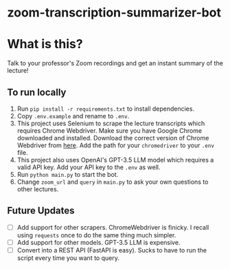 # zoom-transcription-summarizer-bot

# What is this?
Talk to your professor's Zoom recordings and get an instant summary of the lecture!

## To run locally
1. Run `pip install -r requirements.txt` to install dependencies.
2. Copy `.env.example` and rename to `.env`.
3. This project uses Selenium to scrape the lecture transcripts which requires Chrome Webdriver. Make sure you have Google Chrome downloaded and installed. Download the correct version of Chrome Webdriver from [here](https://chromedriver.chromium.org/downloads). Add the path for your `chromedriver` to your `.env` file.
4. This project also uses OpenAI's GPT-3.5 LLM model which requires a valid API key. Add your API key to the `.env` as well.
5. Run `python main.py` to start the bot.
6. Change `zoom_url` and `query` in `main.py` to ask your own questions to other lectures.

## Future Updates
- [ ] Add support for other scrapers. ChromeWebdriver is finicky. I recall using `requests` once to do the same thing much simpler.
- [ ] Add support for other models. GPT-3.5 LLM is expensive.
- [ ] Convert into a REST API (FastAPI is easy). Sucks to have to run the script every time you want to query.